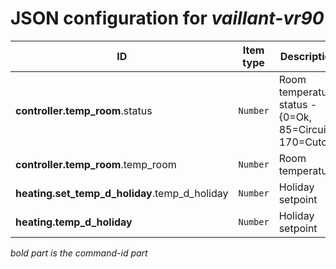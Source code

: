 # JSON configuration for _vaillant-vr90_

ID                                            | Item type  | Description                                             
---                                           | ---        | ---                                                     
**controller.temp_room**.status               | ``Number`` | Room temperature status - {0=Ok, 85=Circuit, 170=Cutoff}
**controller.temp_room**.temp_room            | ``Number`` | Room temperature                                        
**heating.set_temp_d_holiday**.temp_d_holiday | ``Number`` | Holiday setpoint                                        
**heating.temp_d_holiday**                    | ``Number`` | Holiday setpoint                                        

_bold part is the command-id part_

